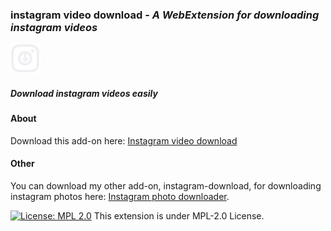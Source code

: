 ### **instagram video download** - *A WebExtension for downloading instagram videos*
![logo](https://github.com/TheAdnan/instagram-video-download/blob/master/icons/insta-48.png)
##### Download instagram videos easily 

#### About

Download this add-on here: [Instagram video download](https://addons.mozilla.org/en-US/firefox/addon/instagram-video-downloader/)

#### Other

You can download my other add-on, instagram-download, for downloading instagram photos here: [Instagram photo downloader](https://addons.mozilla.org/en-US/firefox/addon/ig-photo-downloader/).


[![License: MPL 2.0](https://img.shields.io/badge/License-MPL%202.0-brightgreen.svg)](https://opensource.org/licenses/MPL-2.0)
This extension is under MPL-2.0 License.


